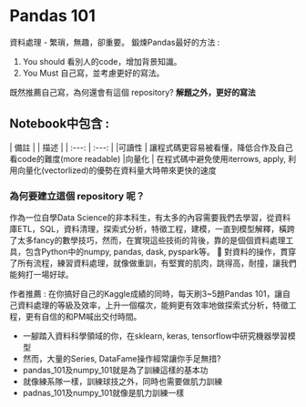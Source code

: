 # Pandas 101
資料處理 - 繁瑣，無趣，卻重要。
鍛煉Pandas最好的方法 : 
1. You should 看別人的code，增加背景知識。
2. You Must 自己寫，並考慮更好的寫法。

既然推薦自己寫，為何還會有這個 repository?
        **解題之外，更好的寫法**

## Notebook中包含 : 

| 備註 | | 描述 |
| :---: | :---: |
|可讀性 | 讓程式碼更容易被看懂，降低合作及自己看code的難度(more readable)
|向量化 | 在程式碼中避免使用iterrows, apply, 利用向量化(vectorlized)的優勢在資料量大時帶來更快的速度 



### 為何要建立這個 repository 呢？ 
作為一位自學Data Science的非本科生，有太多的內容需要我們去學習，從資料庫ETL，SQL，資料清理，探索式分析，特徵工程，建模，一直到模型解釋，橫跨了太多fancy的數學技巧，然而，在實現這些技術的背後，靠的是個個資料處理工具，包含Python中的numpy, pandas, dask, pyspark等。

對資料的操作，貫穿了所有流程，練習資料處理，就像做重訓，有堅實的肌肉，跳得高，耐撞，讓我們能夠打一場好球。

作者推薦 : 在你搞好自己的Kaggle成績的同時，每天刷3~5題Pandas 101，讓自己資料處理的等級及效率，上升一個檔次，能夠更有效率地做探索式分析，特徵工程，更有自信的和PM喊出交付時間。




* 一腳踏入資料科學領域的你，在sklearn, keras, tensorflow中研究機器學習模型
* 然而，大量的Series, DataFame操作經常讓你手足無措?
* pandas_101及numpy_101就是為了訓練這樣的基本功
* 就像練系隊一樣，訓練球技之外，同時也需要做肌力訓練
* padnas_101及numpy_101就像是肌力訓練一樣